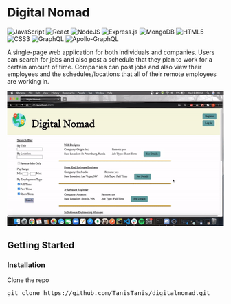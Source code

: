 # Digital Nomad

<img alt="JavaScript" src="https://img.shields.io/badge/javascript%20-%23323330.svg?&style=for-the-badge&logo=javascript&logoColor=%23F7DF1E"/> <img alt="React" src="https://img.shields.io/badge/react%20-%2320232a.svg?&style=for-the-badge&logo=react&logoColor=%2361DAFB"/> <img alt="NodeJS" src="https://img.shields.io/badge/node.js%20-%2343853D.svg?&style=for-the-badge&logo=node.js&logoColor=white"/> <img alt="Express.js" src="https://img.shields.io/badge/express.js%20-%23404d59.svg?&style=for-the-badge"/> <img alt="MongoDB" src ="https://img.shields.io/badge/MongoDB-%234ea94b.svg?&style=for-the-badge&logo=mongodb&logoColor=white"/> <img alt="HTML5" src="https://img.shields.io/badge/html5%20-%23E34F26.svg?&style=for-the-badge&logo=html5&logoColor=white"/> <img alt="CSS3" src="https://img.shields.io/badge/css3%20-%231572B6.svg?&style=for-the-badge&logo=css3&logoColor=white"/> <img alt="GraphQL" src="https://img.shields.io/badge/-GraphQL-E10098?style=for-the-badge&logo=graphql"/> <img alt="Apollo-GraphQL" src="https://img.shields.io/badge/-Apollo%20GraphQL-311C87?style=for-the-badge&logo=apollo-graphql"/>



A single-page web application for both individuals and companies. Users can search for jobs and also post a schedule that they plan to work for a certain amount of time. Companies can post jobs and also view their employees and the schedules/locations that all of their remote employees are working in.

<img src="./assets/DigitalNomad.gif" alt="Digital Nomad Gif" />


## Getting Started

### Installation

Clone the repo
<pre>git clone https://github.com/TanisTanis/digitalnomad.git</pre>
  
